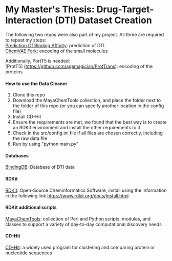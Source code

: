 # My Master's Thesis: Drug-Target-Interaction (DTI) Dataset Creation


The following two repos were also part of my project. All three are required to repeat my steps:\
[Prediction Of Binding Affinity](https://github.com/Lanorius/binding-affinity-prediction): prediction of DTI\
[ChemVAE Fork](https://github.com/Lanorius/chemical_vae): encoding of the small molecules

Additionally, PortT5 is needed:\
[ProtT5] (https://github.com/agemagician/ProtTrans): encoding of the proteins


#### How to use the Data Cleaner
1. Clone this repo
2. Download the MayaChemTools collection, and place the folder next to the folder of this repo (or you can specify another location in the config file)
3. Install CD-Hit
4. Ensure the requirements are met, we found that the best way is to create an RDKit environment and install the other requirements to it
5. Check in the src/config.ini file if all files are chosen correctly, including the raw data file
6. Run by using "python main.py"

#### Databases

[BindingDB](https://www.bindingdb.org/bind/index.jsp): Database of DTI data

#### RDKit

[RDKit](https://www.rdkit.org/): Open-Source Cheminformatics Software, install using the information in the following link https://www.rdkit.org/docs/Install.html

#### RDKit additional scripts

[MayaChemTools](http://www.mayachemtools.org/): collection of Perl and Python scripts, modules, and classes to support a variety of day-to-day computational discovery needs

#### CD-Hit

[CD-Hit](http://cd-hit.org): a widely used program for clustering and comparing protein or nucleotide sequences
